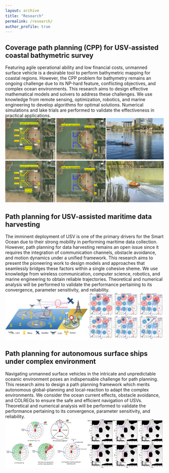 ```yaml
---
layout: archive
title: "Research"
permalink: /research/
author_profile: true
---
```


## Coverage path planning (CPP) for USV-assisted coastal bathymetric survey
Featuring agile operational ability and low financial costs, unmanned surface vehicle is a desirable tool to perform bathymetric mapping for coastal regions. However, the CPP problem for bathymetry remains an ongoing challenge due to its NP-hard feature, conflicting objectives, and complex ocean environments. This research aims to design effective mathematical models and solvers to address these challenges. We use knowledge from remote sensing, optimization, robotics, and marine engineering to develop algorithms for optimal solutions. Numerical simulations and lake trials are performed to validate the effectiveness in practical applications. 
![figure1](/images/figure1.png)

## Path planning for USV-assisted maritime data harvesting
The imminent deployment of USV is one of the primary drivers for the Smart Ocean due to their strong mobility in performing maritime data collection. However, path planning for data harvesting remains an open issue since it requires the integration of communication channels, obstacle avoidance, and motion dynamics under a unified framework. This research aims to present the pioneering work to design models and approaches that seamlessly bridges these factors within a single cohesive sheme. We use knowledge from wireless communication, computer science, robotics, and marine engineering to obtain reliable trajectories. Theoretical and numerical analysis will be performed to validate the performance pertaining to its convergence, parameter sensitivity, and reliability. 
![figure2](/images/figure2.png)

## Path planning for autonomous surface ships under complex environment
Navigating unmanned surface vehicles in the intricate and unpredictable oceanic environment poses an indispensable challenge for path planning. This research aims to design a path planning framework which merits autonomous global-planning and local-reaction to adapt the complex environments. We consider the ocean current effects, obstacle avoidance, and COLREGs to ensure the safe and efficient navigation of USVs. Theoretical and numerical analysis will be performed to validate the performance pertaining to its convergence, parameter sensitivity, and reliability.
![figure2](/images/figure3.png)

